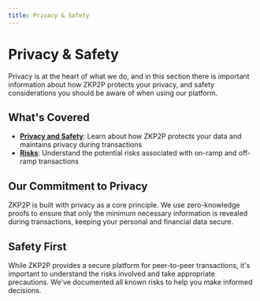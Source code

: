 ```yaml
---
title: Privacy & Safety
---
```


# Privacy & Safety

Privacy is at the heart of what we do, and in this section there is important information about how ZKP2P protects your privacy, and safety considerations you should be aware of when using our platform. 

## What's Covered

- **[Privacy and Safety](./privacy)**: Learn about how ZKP2P protects your data and maintains privacy during transactions
- **[Risks](./risks)**: Understand the potential risks associated with on-ramp and off-ramp transactions

## Our Commitment to Privacy

ZKP2P is built with privacy as a core principle. We use zero-knowledge proofs to ensure that only the minimum necessary information is revealed during transactions, keeping your personal and financial data secure.

## Safety First

While ZKP2P provides a secure platform for peer-to-peer transactions, it's important to understand the risks involved and take appropriate precautions. We've documented all known risks to help you make informed decisions. 